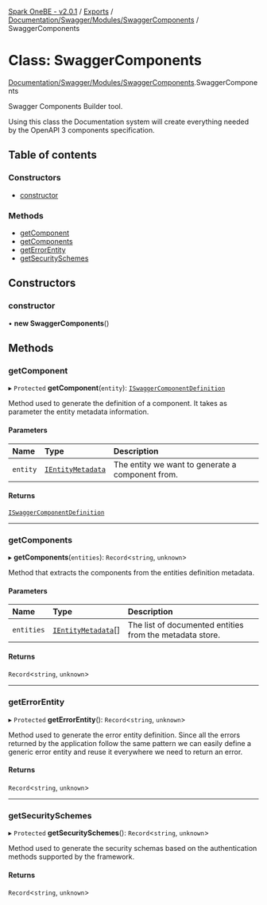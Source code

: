 [Spark OneBE - v2.0.1](../README.md) / [Exports](../modules.md) / [Documentation/Swagger/Modules/SwaggerComponents](../modules/Documentation_Swagger_Modules_SwaggerComponents.md) / SwaggerComponents

# Class: SwaggerComponents

[Documentation/Swagger/Modules/SwaggerComponents](../modules/Documentation_Swagger_Modules_SwaggerComponents.md).SwaggerComponents

Swagger Components Builder tool.

Using this class the Documentation system will create everything needed
by the OpenAPI 3 components specification.

## Table of contents

### Constructors

- [constructor](Documentation_Swagger_Modules_SwaggerComponents.SwaggerComponents.md#constructor)

### Methods

- [getComponent](Documentation_Swagger_Modules_SwaggerComponents.SwaggerComponents.md#getcomponent)
- [getComponents](Documentation_Swagger_Modules_SwaggerComponents.SwaggerComponents.md#getcomponents)
- [getErrorEntity](Documentation_Swagger_Modules_SwaggerComponents.SwaggerComponents.md#geterrorentity)
- [getSecuritySchemes](Documentation_Swagger_Modules_SwaggerComponents.SwaggerComponents.md#getsecurityschemes)

## Constructors

### constructor

• **new SwaggerComponents**()

## Methods

### getComponent

▸ `Protected` **getComponent**(`entity`): [`ISwaggerComponentDefinition`](../interfaces/Documentation_Swagger_Modules_SwaggerComponents.ISwaggerComponentDefinition.md)

Method used to generate the definition of a component. It takes as parameter
the entity metadata information.

#### Parameters

| Name | Type | Description |
| :------ | :------ | :------ |
| `entity` | [`IEntityMetadata`](../interfaces/Documentation_Definition_EntityMetadata.IEntityMetadata.md) | The entity we want to generate a component from. |

#### Returns

[`ISwaggerComponentDefinition`](../interfaces/Documentation_Swagger_Modules_SwaggerComponents.ISwaggerComponentDefinition.md)

___

### getComponents

▸ **getComponents**(`entities`): `Record`<`string`, `unknown`\>

Method that extracts the components from the entities definition metadata.

#### Parameters

| Name | Type | Description |
| :------ | :------ | :------ |
| `entities` | [`IEntityMetadata`](../interfaces/Documentation_Definition_EntityMetadata.IEntityMetadata.md)[] | The list of documented entities from the metadata store. |

#### Returns

`Record`<`string`, `unknown`\>

___

### getErrorEntity

▸ `Protected` **getErrorEntity**(): `Record`<`string`, `unknown`\>

Method used to generate the error entity definition. Since all the errors
returned by the application follow the same pattern we can easily define a
generic error entity and reuse it everywhere we need to return an error.

#### Returns

`Record`<`string`, `unknown`\>

___

### getSecuritySchemes

▸ `Protected` **getSecuritySchemes**(): `Record`<`string`, `unknown`\>

Method used to generate the security schemas based on the authentication
methods supported by the framework.

#### Returns

`Record`<`string`, `unknown`\>
